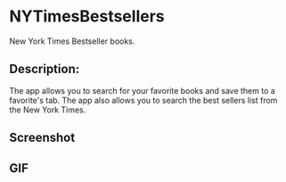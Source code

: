 # NYTimesBestsellers
New York Times Bestseller books.


## Description: 

The app allows you to search for your favorite books and save them to a favorite's tab. The app also allows you to search the best sellers list from the New York Times.


## Screenshot



##  GIF


